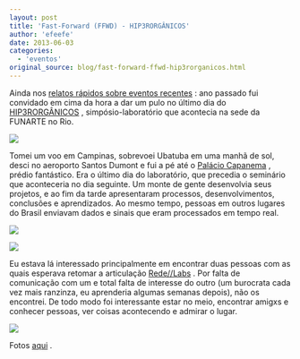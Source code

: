 ```yaml
---
layout: post
title: 'Fast-Forward (FFWD) - HIP3RORGÂNICOS'
author: 'efeefe'
date: 2013-06-03
categories:
  - 'eventos'
original_source: blog/fast-forward-ffwd-hip3rorganicos.html
---
```


Ainda nos [relatos rápidos sobre eventos recentes](http://efeefe.no-ip.org/blog/sem-virgulas) : ano passado fui convidado em cima da hora a dar um pulo no último dia do [HIP3RORGÂNICOS](http://nano.eba.ufrj.br/hip3rorganicos/) , simpósio-laboratório que acontecia na sede da FUNARTE no Rio.

![](https://lh4.googleusercontent.com/-0lJHJHu0P3A/UawWKnGi6vI/AAAAAAAARQs/BCgRyad4tSw/w903-h507-no/2012-10-18_08-55-51_70.jpg)

Tomei um voo em Campinas, sobrevoei Ubatuba em uma manhã de sol, desci no aeroporto Santos Dumont e fui a pé até o [Palácio Capanema](https://pt.wikipedia.org/wiki/Edifício_Gustavo_Capanema) , prédio fantástico. Era o último dia do laboratório, que precedia o seminário que aconteceria no dia seguinte. Um monte de gente desenvolvia seus projetos, e ao fim da tarde apresentaram processos, desenvolvimentos, conclusões e aprendizados. Ao mesmo tempo, pessoas em outros lugares do Brasil enviavam dados e sinais que eram processados em tempo real.

![](https://lh4.googleusercontent.com/-MfqAz-gV3Cw/UawWKhgoOUI/AAAAAAAARQw/ofzlbk4tM5Y/w903-h507-no/2012-10-18_17-00-42_923.jpg)

![](https://lh6.googleusercontent.com/-zzy6uVR8_iI/UawWKvuEUXI/AAAAAAAARQs/xbnQpfpicqg/w903-h507-no/2012-10-18_17-03-37_921.jpg)

Eu estava lá interessado principalmente em encontrar duas pessoas com as quais esperava retomar a articulação [Rede//Labs](http://blog.redelabs-org.github.io/) . Por falta de comunicação com um e total falta de interesse do outro (um burocrata cada vez mais ranzinza, eu aprenderia algumas semanas depois), não os encontrei. De todo modo foi interessante estar no meio, encontrar amigxs e conhecer pessoas, ver coisas acontecendo e admirar o lugar.

![](https://lh6.googleusercontent.com/-9HFUfF7IMxQ/UawWKprOWDI/AAAAAAAARQs/Swfywaqh3TY/w903-h507-no/2012-10-18_09-53-03_175.jpg)

Fotos [aqui](https://plus.google.com/photos/104719536953575628394/albums/5885103183426141665?authkey=COn1qaaS7sKtyAE) .
